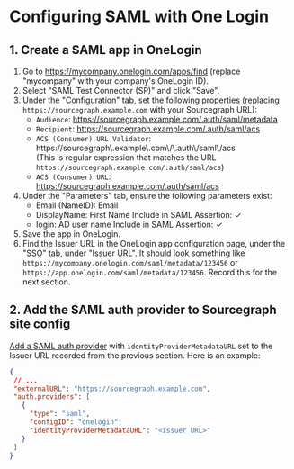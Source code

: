 # Configuring SAML with One Login

## 1. Create a SAML app in OneLogin

1. Go to https://mycompany.onelogin.com/apps/find (replace "mycompany" with your company's OneLogin
   ID).
1. Select "SAML Test Connector (SP)" and click "Save".
1. Under the "Configuration" tab, set the following properties (replacing `https://sourcegraph.example.com` with your Sourcegraph URL):
   * `Audience`:  https://sourcegraph.example.com/.auth/saml/metadata
   * `Recipient`: https://sourcegraph.example.com/.auth/saml/acs
   * `ACS (Consumer) URL Validator`: https:<span>//</span>sourcegraph\\.example\\.com\\/\\.auth\\/saml\\/acs<br>
     (This is regular expression that matches the URL `https://sourcegraph.example.com/.auth/saml/acs`)
   * `ACS (Consumer) URL`: https://sourcegraph.example.com/.auth/saml/acs
1. Under the "Parameters" tab, ensure the following parameters exist:<br>
   * Email (NameID): Email
   * DisplayName:    First Name         Include in SAML Assertion: ✓
   * login:          AD user name       Include in SAML Assertion: ✓
1. Save the app in OneLogin.
1. Find the Issuer URL in the OneLogin app configuration page, under the "SSO" tab, under "Issuer
   URL". It should look something like `https://mycompany.onelogin.com/saml/metadata/123456` or
   `https://app.onelogin.com/saml/metadata/123456`. Record this for the next section.

## 2. Add the SAML auth provider to Sourcegraph site config

[Add a SAML auth provider](./index.md#add-a-saml-provider) with `identityProviderMetadataURL` set to the Issuer URL recorded from the previous section. Here is an example:

```json
{
 // ...
 "externalURL": "https://sourcegraph.example.com",
 "auth.providers": [
   {
     "type": "saml",
     "configID": "onelogin",
     "identityProviderMetadataURL": "<issuer URL>"
   }
 ]
}
```
